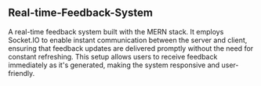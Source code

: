 ## Real-time-Feedback-System
A real-time feedback system built with the MERN stack. It employs Socket.IO to enable instant communication between the server and client, ensuring that feedback updates are delivered promptly without the need for constant refreshing. This setup allows users to receive feedback immediately as it's generated, making the system responsive and user-friendly.
